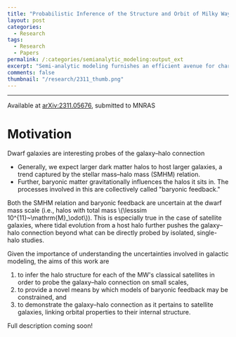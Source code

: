 ```yaml
---
title: "Probabilistic Inference of the Structure and Orbit of Milky Way Satellites with Semi-Analytic Modeling"
layout: post
categories:
  - Research
tags:
  - Research
  - Papers
permalink: /:categories/semianalytic_modeling:output_ext
excerpt: "Semi-analytic modeling furnishes an efficient avenue for characterizing the properties of dark matter halos associated with satellites of Milky Way-like systems, as it easily accounts for uncertainties arising from halo-to-halo variance, the orbital disruption of satellites, baryonic feedback, and the stellar-to-halo mass (SMHM) relation. We use the SatGen semi-analytic satellite generator &ndash; which incorporates both empirical models of the galaxy-halo connection in the field as well as analytic prescriptions for the orbital evolution of these satellites after they enter a host galaxy &ndash; to create large samples of Milky Way-like systems and their satellites. By selecting satellites in the sample that match the observed properties of a particular dwarf galaxy, we can then infer arbitrary properties of the satellite galaxy within the Cold Dark Matter paradigm. For the Milky Way's classical dwarfs, we provide inferred values (with associated uncertainties) for the maximum circular velocity \\(v_\\mathrm{max}\\) and the radius \\(r_\\mathrm{max}\\) at which it occurs, varying over two choices of feedback model and two prescriptions for the SMHM relation that populate dark matter halos with physically distinct galaxies. While simple empirical scaling relations can recover the median inferred value for \\(v_\\mathrm{max}\\) and \\(r_\\mathrm{max}\\), this approach provides realistic correlated uncertainties and aids interpretability through variation of the model. For these different models, we also demonstrate how the internal properties of a satellite's dark matter profile correlate with its orbit, and we show that it is difficult to reproduce observations of the Fornax dwarf without strong baryonic feedback. The technique developed in this work is flexible in its application of observational data and can leverage arbitrary information about the satellite galaxies to make inferences about their dark matter halos and population statistics."
comments: false
thumbnail: "/research/2311_thumb.png"
---
```

---
Available at <a href="https://arxiv.org/pdf/2311.05676">arXiv:2311.05676</a>, submitted to MNRAS
# Motivation
Dwarf galaxies are interesting probes of the galaxy&ndash;halo connection
 - Generally, we expect larger dark matter halos to host larger galaxies, a trend captured by the stellar mass&ndash;halo mass (SMHM) relation. 
 - Further, baryonic matter gravitationally influences the halos it sits in. The processes involved in this are collectively called "baryonic feedback."

Both the SMHM relation and baryonic feedback are uncertain at the dwarf mass scale (i.e., halos with total mass \\(\lesssim 10^{11}~\mathrm{M}_\odot\\)). This is especially true in the case of satellite galaxies, where tidal evolution from a host halo further pushes the galaxy&ndash;halo connection beyond what can be directly probed by isolated, single-halo studies.

Given the importance of understanding the uncertainties involved in galactic modeling, the aims of this work are  
 1. to infer the halo structure for each of the MW's classical satellites in order to probe the galaxy&ndash;halo connection on small scales,
 2. to provide a novel means by which models of baryonic feedback may be constrained, and 
 3. to demonstrate the galaxy&ndash;halo connection as it pertains to satellite galaxies, linking orbital properties to their internal structure. 

<div class = "message">Full description coming soon!</div>
